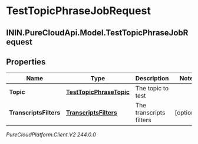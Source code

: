 # TestTopicPhraseJobRequest

## ININ.PureCloudApi.Model.TestTopicPhraseJobRequest

## Properties

|Name | Type | Description | Notes|
|------------ | ------------- | ------------- | -------------|
| **Topic** | [**TestTopicPhraseTopic**](TestTopicPhraseTopic) | The topic to test | |
| **TranscriptsFilters** | [**TranscriptsFilters**](TranscriptsFilters) | The transcripts filters | [optional] |



_PureCloudPlatform.Client.V2 244.0.0_
